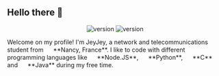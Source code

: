 ## Hello there 👋
<p align="center">
  <a>
    <img src="https://img.shields.io/badge/Status-active-red" alt="version">
  </a>
  <a>
     <img src="https://img.shields.io/badge/Repositories-11-blue" alt="version">
  </a>
</p>
Welcome on my profile! I'm JeyJey, a network and telecommunications student from <img src="https://img.icons8.com/color/1048/france-circular.png" width="15" /> **Nancy, France**.
I like to code with different programming languages like <img src="https://img.icons8.com/fluency/512/node-js.png" width="15"/> **Node.JS**, <img src="https://img.icons8.com/color/2x/python.png" width="15"/> **Python**, <img src="https://img.icons8.com/color/2x/c-programming.png" width="15"/> **C** and <img src="https://img.icons8.com/color/2x/java-coffee-cup-logo.png" width="15"/> **Java** during my free time. 
